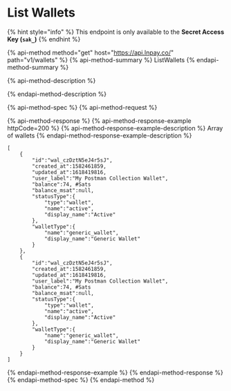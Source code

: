 # List Wallets

{% hint style="info" %}
This endpoint is only available to the **Secret Access Key \(`sak_`\)**
{% endhint %}

{% api-method method="get" host="https://api.lnpay.co/" path="v1/wallets" %}
{% api-method-summary %}
ListWallets
{% endapi-method-summary %}

{% api-method-description %}

{% endapi-method-description %}

{% api-method-spec %}
{% api-method-request %}

{% api-method-response %}
{% api-method-response-example httpCode=200 %}
{% api-method-response-example-description %}
Array of wallets
{% endapi-method-response-example-description %}

```
[
    {
        "id":"wal_czDztN5eJ4r5sJ",
        "created_at":1582461859,
        "updated_at":1618419816,
        "user_label":"My Postman Collection Wallet",
        "balance":74, #Sats
        "balance_msat":null,
        "statusType":{
            "type":"wallet",
            "name":"active",
            "display_name":"Active"
        },
        "walletType":{
            "name":"generic_wallet",
            "display_name":"Generic Wallet"
        }
    },
    {
        "id":"wal_czDztN5eJ4r5sJ",
        "created_at":1582461859,
        "updated_at":1618419816,
        "user_label":"My Postman Collection Wallet",
        "balance":74, #Sats
        "balance_msat":null,
        "statusType":{
            "type":"wallet",
            "name":"active",
            "display_name":"Active"
        },
        "walletType":{
            "name":"generic_wallet",
            "display_name":"Generic Wallet"
        }
    }
]
```
{% endapi-method-response-example %}
{% endapi-method-response %}
{% endapi-method-spec %}
{% endapi-method %}

